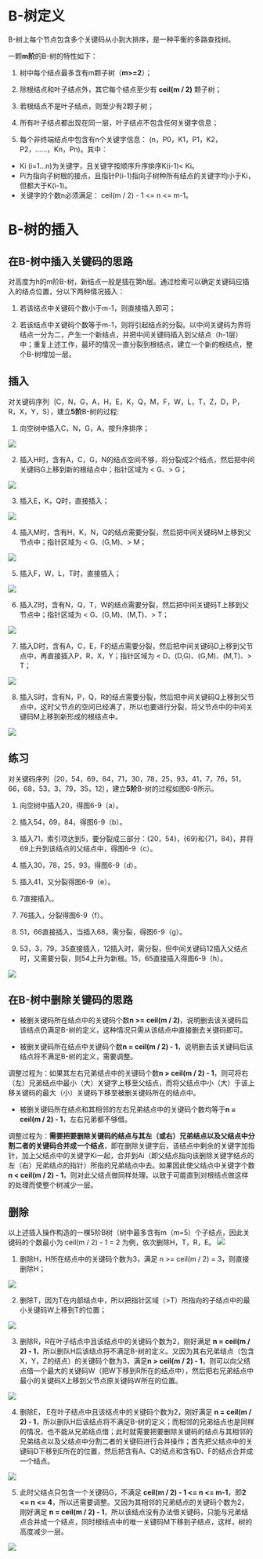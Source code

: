 # B-树定义
B-树上每个节点包含多个关键码从小到大排序，是一种平衡的多路查找树。

一颗**m阶**的B-树的特性如下：

1. 树中每个结点最多含有m颗子树（**m>=2**）；

2. 除根结点和叶子结点外，其它每个结点至少有 **ceil(m / 2)** 颗子树；

3. 若根结点不是叶子结点，则至少有2颗子树；

4. 所有叶子结点都出现在同一层，叶子结点不包含任何关键字信息；

5. 每个非终端结点中包含有n个关键字信息： (n，P0，K1，P1，K2，P2，......，Kn，Pn)。其中：
- Ki (i=1...n)为关键字，且关键字按顺序升序排序K(i-1)< Ki。 
- Pi为指向子树根的接点，且指针P(i-1)指向子树种所有结点的关键字均小于Ki，但都大于K(i-1)。 
- 关键字的个数n必须满足： ceil(m / 2) - 1 <= n <= m-1。

# B-树的插入
## 在B-树中插入关键码的思路
对高度为h的m阶B-树，新结点一般是插在第h层。通过检索可以确定关键码应插入的结点位置，分以下两种情况插入：
1. 若该结点中关键码个数小于m-1，则直接插入即可；

2. 若该结点中关键码个数等于m-1，则将引起结点的分裂。以中间关键码为界将结点一分为二，产生一个新结点，并把中间关键码插入到父结点（h-1层）中；重复上述工作，最坏的情况一直分裂到根结点，建立一个新的根结点，整个B-树增加一层。

## 插入
对关键码序列｛C，N，G，A，H，E，K，Q，M，F，W，L，T，Z，D，P，R，X，Y，S｝，建立**5阶**B-树的过程:
1. 向空树中插入C，N，G，A，按升序排序；

![](images/B1.jpg)

2. 插入H时，含有A，C，G，N的结点空间不够，将分裂成2个结点，然后把中间关键码G上移到新的根结点中；指针区域为 < G、> G；

![](images/B2.jpg)

3. 插入E，K，Q时，直接插入；

![](images/B3.jpg)

4. 插入M时，含有H，K，N，Q的结点需要分裂，然后把中间关键码M上移到父节点中；指针区域为 < G、(G,M)、> M；

![](images/B4.jpg)

5. 插入F，W，L，T时，直接插入；

![](images/B5.jpg)

6. 插入Z时，含有N，Q，T，W的结点需要分裂，然后把中间关键码T上移到父节点中；指针区域为 < G、(G,M)、(M,T)、> T；

![](images/B6.jpg)

7. 插入D时，含有A，C，E，F的结点需要分裂，然后把中间关键码D上移到父节点中，再直接插入P，R，X，Y；指针区域为 < D、(D,G)、(G,M)、(M,T)、> T；

![](images/B7.jpg)

8. 插入S时，含有N，P，Q，R的结点需要分裂，然后把中间关键码Q上移到父节点中，这时父节点的空间已经满了，所以也要进行分裂，将父节点中的中间关键码M上移到新形成的根结点中。

![](images/B8.jpg)

## 练习

对关键码序列｛20，54，69，84，71，30，78，25，93，41，7，76，51，66，68，53，3，79，35，12｝，建立**5阶**B-树的过程如图6-9所示。
1. 向空树中插入20，得图6-9（a）。

2. 插入54，69，84，得图6-9（b）。

3. 插入71，索引项达到5，要分裂成三部分：{20，54}，{69}和{71，84}，并将69上升到该结点的父结点中，得图6-9（c）。

4. 插入30，78，25，93，得图6-9（d）。

5. 插入41，又分裂得图6-9（e）。

6. 7直接插入。

7. 76插入，分裂得图6-9（f）。

8. 51，66直接插入，当插入68，需分裂，得图6-9（g）。

9. 53，3，79，35直接插入，12插入时，需分裂，但中间关键码12插入父结点时，又需要分裂，则54上升为新根。15，65直接插入得图6-9（h）。
  
![](images/B1.png)

## 在B-树中删除关键码的思路
- 被删关键码所在结点中的关键码个数**n >= ceil(m / 2)**，说明删去该关键码后该结点仍满足B-树的定义，这种情况只需从该结点中直接删去关键码即可。

- 被删关键码所在结点中关键码个数**n = ceil(m / 2) - 1**，说明删去该关键码后该结点将不满足B-树的定义，需要调整。

调整过程为：如果其左右兄弟结点中的关键码个数**n > ceil(m / 2) - 1**，则可将右（左）兄弟结点中最小（大）关键字上移至父结点，而将父结点中小（大）于该上移关键码的最大（小）关键码下移至被删关键码所在的结点中。

- 被删关键码所在结点和其相邻的左右兄弟结点中的关键码个数均等于**n = ceil(m / 2) - 1**，左右兄弟都不够借。

调整过程为：**需要把要删除关键码的结点与其左（或右）兄弟结点以及父结点中分割二者的关键码合并成一个结点**，即在删除关键字后，该结点中剩余的关键字加指针，加上父结点中的关键字Ki一起，合并到Ai（即父结点指向该删除关键字结点的左（右）兄弟结点的指针）所指的兄弟结点中去。如果因此使父结点中关键字个数**n < ceil(m / 2) - 1**，则对此父结点做同样处理。以致于可能直到对根结点做这样的处理而使整个树减少一层。

## 删除
以上述插入操作构造的一棵5阶B树（树中最多含有m（m=5）个子结点，因此关键码的个数最小为 ceil(m / 2) - 1 = 2 为例，依次删除H，T，R，E。
![](images/B8.jpg)

1. 删除H，H所在结点中的关键码个数为3，满足 n >= ceil(m / 2) = 3，则直接删除H；

![](images/B9.jpg)

2. 删除T，因为T在内部结点中，所以把指针区域（>T）所指向的子结点中的最小关键码W上移到T的位置；

![](images/B10.jpg)

3. 删除R，R在叶子结点中且该结点中的关键码个数为2，刚好满足 **n = ceil(m / 2) - 1**，所以删队H后该结点将不满足B-树的定义。又因为其右兄弟结点（包含X，Y，Z的结点）的关键码个数为3，满足**n > ceil(m / 2) - 1**，则可以向父结点借一个最大的关键码W（把W下移到R所在的结点中），然后把右兄弟结点中最小的关键码X上移到父节点原关键码W所在的位置。

![](images/B11.jpg)

4. 删除E， E在叶子结点中且该结点中的关键码个数为2，刚好满足 **n = ceil(m / 2) - 1**，所以删队H后该结点将不满足B-树的定义；而相邻的兄弟结点也是同样的情况，也不能从兄弟结点借；此时就需要把要删除关键码的结点与其相邻的兄弟结点以及父结点中分割二者的关键码进行合并操作；首先把父结点中的关键码D下移到E所在的位置，然后把含有A、C的结点和含有D、F的结点合并成一个结点。

![](images/B12.jpg)

5. 此时父结点只包含一个关键码G，不满足 **ceil(m / 2) - 1 <= n <= m-1**，即**2 <= n <= 4**，所以还需要调整。又因为其相邻的兄弟结点的关键码个数为2，刚好满足 **n = ceil(m / 2) - 1**，所以该结点没有办法借关键码，只能与兄弟结点合并成一个结点，同时根结点中的唯一关键码M下移到子结点，这样，树的高度减少一层。

![](images/B13.jpg)
